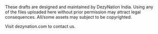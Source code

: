 These drafts are designed and maintained by DezyNation India.
Using any of the files uploaded here without prior permission may attract legal consequences.
All/some assets may subject to be copyrighted.

Visit dezynation.com to contact us.
